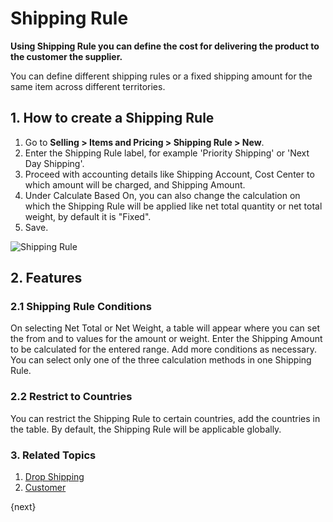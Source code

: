 <!-- add-breadcrumbs -->
# Shipping Rule

**Using Shipping Rule you can define the cost for delivering the product to the customer the supplier.**

You can define different shipping rules or a fixed shipping amount for the same item across different territories.

## 1. How to create a Shipping Rule
1. Go to **Selling > Items and Pricing > Shipping Rule > New**.
2. Enter the Shipping Rule label, for example 'Priority Shipping' or 'Next Day Shipping'.
3. Proceed with accounting details like Shipping Account, Cost Center to which amount will be charged, and Shipping Amount.
4. Under Calculate Based On, you can also change the calculation on which the Shipping Rule will be applied like net total quantity or net total weight, by default it is "Fixed".
5. Save.

<img class="screenshot" alt="Shipping Rule" src="{{docs_base_url}}/assets/img/selling/shipping-rule.png">

## 2. Features
### 2.1 Shipping Rule Conditions
On selecting Net Total or Net Weight, a table will appear where you can set the from and to values for the amount or weight. Enter the Shipping Amount to be calculated for the entered range. Add more conditions as necessary. You can select only one of the three calculation methods in one Shipping Rule. 

### 2.2 Restrict to Countries
You can restrict the Shipping Rule to certain countries, add the countries in the table. By default, the Shipping Rule will be applicable globally.

### 3. Related Topics
1. [Drop Shipping](/docs/user/manual/en/selling/articles/drop-shipping)
1. [Customer](/docs/user/manual/en/CRM/customer)

{next}
